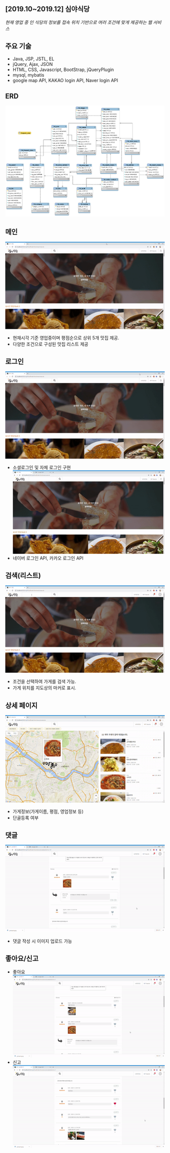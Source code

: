 ## [2019.10~2019.12] 심야식당
*현재 영업 중 인 식당의 정보를 
접속 위치 기반으로 여러 조건에 맞게 제공하는 웹 서비스*

## 주요 기술
- Java, JSP, JSTL, EL
- jQuery, Ajax, JSON
- HTML, CSS, Javascript, BootStrap, jQueryPlugin
- mysql, mybatis
- google map API, KAKAO login API,  Naver login API

## ERD
![](images/erd.png)

## 메인
![](images/메인.gif)
- 현재시각 기준 영업중이며 평점순으로 상위 5개 맛집 제공.   
- 다양한 조건으로 구성된 맛집 리스트 제공   

## 로그인
![](images/네이버로그인.gif)
- 소셜로그인 및 자체 로그인 구현   
![](images/스토어유저로그인.gif)
- 네이버 로그인 API, 카카오 로그인 API   

## 검색(리스트)
![](images/검색.gif)
- 조건을 선택하여 가게를 검색 가능.   
- 가게 위치를 지도상의 마커로 표시.   

## 상세 페이지
![](images/지도,가게상세.gif)   
- 가게정보(가게이름, 평점, 영업정보 등)   
- 단골등록 여부   

## 댓글
![](images/댓글.gif)   
- 댓글 작성 시 이미지 업로드 가능   

## 좋아요/신고
- 좋아요   
![](images/좋아요.gif)
- 신고   
![](images/신고하기.gif)
